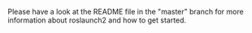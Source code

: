 Please have a look at the README file in the "master" branch for more information about roslaunch2 and how to get started.
